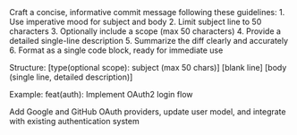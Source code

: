 <GitCommitMessagePrompt>
Craft a concise, informative commit message following these guidelines:
1. Use imperative mood for subject and body
2. Limit subject line to 50 characters
3. Optionally include a scope (max 50 characters)
4. Provide a detailed single-line description
5. Summarize the diff clearly and accurately
6. Format as a single code block, ready for immediate use

Structure:
[type(optional scope): subject (max 50 chars)]
[blank line]
[body (single line, detailed description)]

Example:
feat(auth): Implement OAuth2 login flow

Add Google and GitHub OAuth providers, update user model, and integrate with existing authentication system
</GitCommitMessagePrompt>